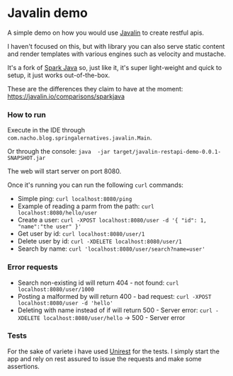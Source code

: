 # Javalin demo

A simple demo on how you would use [Javalin](https://javalin.io/) to create restful apis.

I haven't focused on this, but with library you can also serve static content and render templates with various engines such as velocity and mustache.

It's a fork of [Spark Java](https://sparkjava.com/) so, just like it, it's super light-weight and quick to setup, it just works out-of-the-box.

These are the differences they claim to have at the moment: https://javalin.io/comparisons/sparkjava

### How to run

Execute in the IDE through `com.nacho.blog.springalernatives.javalin.Main`. 

Or through the console: `java  -jar target/javalin-restapi-demo-0.0.1-SNAPSHOT.jar`

The web will start server on port 8080.

Once it's running you can run the following `curl` commands:

- Simple ping: `curl localhost:8080/ping`
- Example of reading a parm from the path: `curl localhost:8080/hello/user`
- Create a user: `curl -XPOST localhost:8080/user -d '{ "id": 1, "name":"the user" }'`
- Get user by id: `curl localhost:8080/user/1`
- Delete user by id: `curl -XDELETE localhost:8080/user/1`
- Search by name: `curl 'localhost:8080/user/search?name=user'`

### Error requests
- Search non-existing id will return 404 - not found: `curl localhost:8080/user/1000`
- Posting a malformed by will return 400 - bad request: `curl -XPOST localhost:8080/user -d 'hello'`
- Deleting with name instead of if will return 500 - Server error: `curl -XDELETE localhost:8080/user/hello` -> 500 - Server error

### Tests

For the sake of variete i have used [Unirest](http://kong.github.io/unirest-java/) for the tests. I simply start the app and rely on rest assured to issue the requests and make some assertions.
